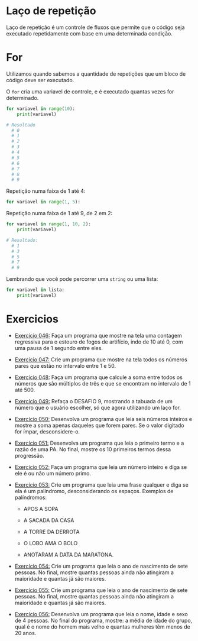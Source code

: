 # Laço de repetição

Laço de repetição é um controle de fluxos que permite que o código seja executado repetidamente com base em uma determinada condição.

# For

Utilizamos quando sabemos a quantidade de repetições que um bloco de código deve ser executado.

O `for` cria uma variavel de controle, e é executado quantas vezes for determinado.

```python
for variavel in range(10):
    print(variavel)

# Resultado
  # 0
  # 1
  # 2
  # 3
  # 4
  # 5
  # 6
  # 7
  # 8
  # 9
```

Repetição numa faixa de 1 até 4:

```python
for variavel in range(1, 5):
```

Repetição numa faixa de 1 até 9, de 2 em 2:

```python
for variavel in range(1, 10, 2):
    print(variavel)

# Resultado:
  # 1
  # 3
  # 5
  # 7
  # 9
```

Lembrando que você pode percorrer uma `string` ou uma lista:

```python
for variavel in lista:
    print(variavel)
```

# Exercicios

- [Exercício 046:](/exercicios/06-for/exercicios/046_contagem_regressiva/046_Foguete.py) Faça um programa que mostre na tela uma contagem regressiva para o estouro de fogos de artifício, indo de 10 até 0, com uma pausa de 1 segundo entre eles.

- [Exercício 047:](/exercicios/06-for/exercicios/047_pares_de_1_ate_50/047_pares_de_ate_50.py) Crie um programa que mostre na tela todos os números pares que estão no intervalo entre 1 e 50.

- [Exercício 048:](/exercicios/06-for/exercicios/048_soma_impares_multiloes_3/048_impares.py) Faça um programa que calcule a soma entre todos os números que são múltiplos de três e que se encontram no intervalo de 1 até 500.

- [Exercício 049:](/exercicios/06-for/exercicios/049_tabuada_for/049_tabuada.py) Refaça o DESAFIO 9, mostrando a tabuada de um número que o usuário escolher, só que agora utilizando um laço for.

- [Exercício 050:](/exercicios/06-for/exercicios/050_soma_pares/050_soma_int.py) Desenvolva um programa que leia seis números inteiros e mostre a soma apenas daqueles que forem pares. Se o valor digitado for ímpar, desconsidere-o.

- [Exercício 051:](/exercicios/06-for/exercicios/051_progressao_aritmetica/051_razao_pa.py) Desenvolva um programa que leia o primeiro termo e a razão de uma PA. No final, mostre os 10 primeiros termos dessa progressão.

- [Exercício 052:](/exercicios/06-for/exercicios/052_numeros_primos/052_primos.py) Faça um programa que leia um número inteiro e diga se ele é ou não um número primo.

- [Exercício 053:](/exercicios/06-for/exercicios/053_derector_palindromo/053.py) Crie um programa que leia uma frase qualquer e diga se ela é um palíndromo, desconsiderando os espaços. Exemplos de palíndromos:

  - APOS A SOPA

  - A SACADA DA CASA

  - A TORRE DA DERROTA

  - O LOBO AMA O BOLO

  - ANOTARAM A DATA DA MARATONA.

- [Exercício 054:](/exercicios/06-for/exercicios/054_grupo_maioridade/054_maioridade.py) Crie um programa que leia o ano de nascimento de sete pessoas. No final, mostre quantas pessoas ainda não atingiram a maioridade e quantas já são maiores.

- [Exercício 055:](/exercicios/06-for/exercicios/055_maior_menor_sequencia/055_peso.py) Crie um programa que leia o ano de nascimento de sete pessoas. No final, mostre quantas pessoas ainda não atingiram a maioridade e quantas já são maiores.

- [Exercício 056:](/exercicios/06-for/exercicios/056_analisador_completo/056_grupo.py) Desenvolva um programa que leia o nome, idade e sexo de 4 pessoas. No final do programa, mostre: a média de idade do grupo, qual é o nome do homem mais velho e quantas mulheres têm menos de 20 anos.